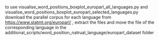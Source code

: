 to use visualise_word_positions_boxplot_europarl_all_languages.py and visualise_word_positions_boxplot_europarl_selected_languages.py download the parallel corpus for each language from https://www.statmt.org/europarl/ , extract the files and move the file of the corresponding language in the additional_scripts/word_position_natrual_language/europarl_dataset folder